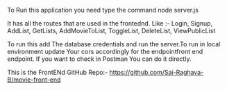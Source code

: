 To Run this application you need type the command node server.js

It has all the routes that are used in the frontednd.
Like :- Login, Signup, AddList, GetLists, AddMovieToList, ToggleList, DeleteList, ViewPublicList

To run this add The database credentials and run the server.To run in local environment update Your cors accordingly for the endpointfront end endpoint.
If you want to check in Postman You can do it directly.

This is the FrontENd GitHub Repo:-  https://github.com/Sai-Raghava-B/movie-front-end


